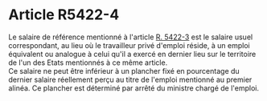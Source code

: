 # Article R5422-4

  
Le salaire de référence mentionné à l'article [R. 5422-3][1] est le salaire usuel correspondant, au lieu où le travailleur privé d'emploi réside, à un emploi équivalent ou analogue à celui qu'il a exercé en dernier lieu sur le territoire de l'un des Etats mentionnés à ce même article.   
Ce salaire ne peut être inférieur à un plancher fixé en pourcentage du dernier salaire réellement perçu au titre de l'emploi mentionné au premier alinéa. Ce plancher est déterminé par arrêté du ministre chargé de l'emploi.

 [1]: /affichCodeArticle.do?cidTexte=LEGITEXT000006072050&idArticle=LEGIARTI000018496226&dateTexte=&categorieLien=cid